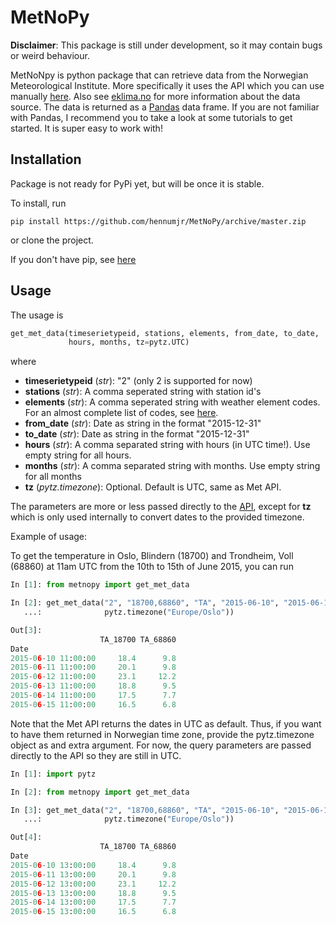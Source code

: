 # MetNoPy

**Disclaimer**: This package is still under development, so it may contain bugs or weird behaviour. 

MetNoNpy is python package that can retrieve data from the Norwegian Meteorological Institute.
More specifically it uses the API which you can use manually [here](http://eklima.met.no/met/MetService?operation=getMetDataValues).
Also see [eklima.no](eklima.no) for more information about the data source.
The data is returned as a [Pandas](http://pandas.pydata.org/) data frame.
If you are not familiar with Pandas, I recommend you to take a look at some tutorials to get started.
It is super easy to work with!

## Installation

Package is not ready for PyPi yet, but will be once it is stable.

To install, run 
```
pip install https://github.com/hennumjr/MetNoPy/archive/master.zip
```

or clone the project. 

If you don't have pip, see [here](https://pip.pypa.io/en/stable/installing/)

## Usage

The usage is

```python
get_met_data(timeserietypeid, stations, elements, from_date, to_date, 
             hours, months, tz=pytz.UTC)

```

where
 * **timeserietypeid** (*str*): "2" (only 2 is supported for now)
 * **stations** (*str*): A comma seperated string with station id's
 * **elements** (*str*): A comma seperated string with weather element codes. For an almost complete list of codes, see 
 [here](http://eklima.met.no/Help/Stations/toDay/all/en_e18700.html).
 * **from_date** (*str*): Date as string in the format "2015-12-31"
 * **to_date** (*str*): Date as string in the format "2015-12-31"
 * **hours** (*str*): A comma separated string with hours (in UTC time!). Use empty string for all hours.
 * **months** (*str*): A comma separated string with months. Use empty string for all months
 * **tz** (*pytz.timezone*): Optional. Default is UTC, same as Met API. 
 
 The parameters are more or less passed directly to the [API](http://eklima.met.no/met/MetService?operation=getMetDataValues),
 except for **tz** which is only used internally to convert dates to the provided timezone. 

Example of usage:

To get the temperature in Oslo, Blindern (18700) and Trondheim, Voll (68860) at 11am UTC from the 10th to 15th of June 2015,
you can run

```python
In [1]: from metnopy import get_met_data

In [2]: get_met_data("2", "18700,68860", "TA", "2015-06-10", "2015-06-15", "11", "", 
   ...:              pytz.timezone("Europe/Oslo"))

Out[3]: 
                    TA_18700 TA_68860
Date                                 
2015-06-10 11:00:00     18.4      9.8
2015-06-11 11:00:00     20.1      9.8
2015-06-12 11:00:00     23.1     12.2
2015-06-13 11:00:00     18.8      9.5
2015-06-14 11:00:00     17.5      7.7
2015-06-15 11:00:00     16.5      6.8

```

Note that the Met API returns the dates in UTC as default. Thus, if you want to have them returned in Norwegian time zone, 
provide the pytz.timezone object as and extra argument. For now, the query parameters are passed directly to the API so they
are still in UTC. 

```python
In [1]: import pytz

In [2]: from metnopy import get_met_data

In [3]: get_met_data("2", "18700,68860", "TA", "2015-06-10", "2015-06-15", "11", "", 
   ...:              pytz.timezone("Europe/Oslo"))

Out[4]: 
                    TA_18700 TA_68860
Date                                 
2015-06-10 13:00:00     18.4      9.8
2015-06-11 13:00:00     20.1      9.8
2015-06-12 13:00:00     23.1     12.2
2015-06-13 13:00:00     18.8      9.5
2015-06-14 13:00:00     17.5      7.7
2015-06-15 13:00:00     16.5      6.8

```
